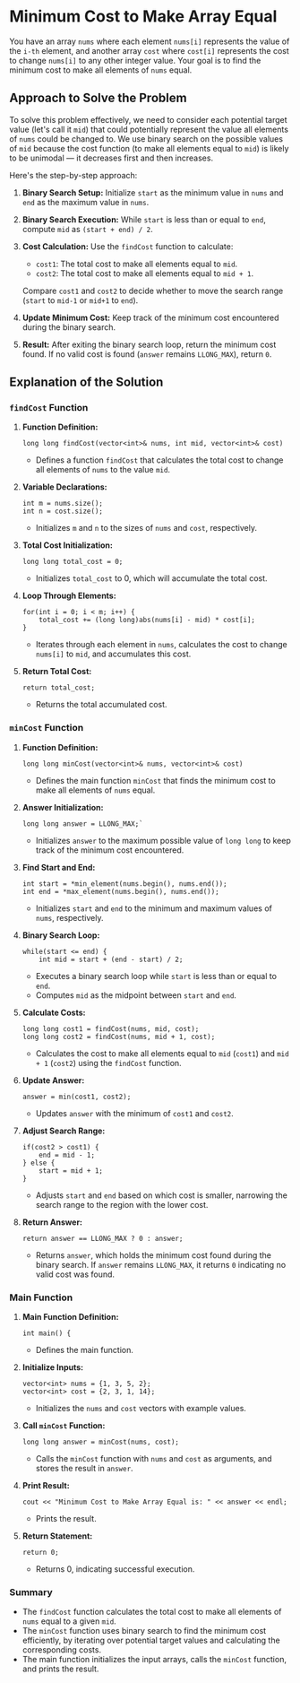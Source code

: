 # Minimum Cost to Make Array Equal

You have an array `nums` where each element `nums[i]` represents the value of the `i-th` element, and another array `cost` where `cost[i]` represents the cost to change `nums[i]` to any other integer value. Your goal is to find the minimum cost to make all elements of `nums` equal.

## Approach to Solve the Problem

To solve this problem effectively, we need to consider each potential target value (let's call it `mid`) that could potentially represent the value all elements of `nums` could be changed to. We use binary search on the possible values of `mid` because the cost function (to make all elements equal to `mid`) is likely to be unimodal — it decreases first and then increases.

Here's the step-by-step approach:

1.  **Binary Search Setup:** Initialize `start` as the minimum value in `nums` and `end` as the maximum value in `nums`.
    
2.  **Binary Search Execution:** While `start` is less than or equal to `end`, compute `mid` as `(start + end) / 2`.
    
3.  **Cost Calculation:** Use the `findCost` function to calculate:
    
    -   `cost1`: The total cost to make all elements equal to `mid`.
    -   `cost2`: The total cost to make all elements equal to `mid + 1`.
    
    Compare `cost1` and `cost2` to decide whether to move the search range (`start` to `mid-1` or `mid+1` to `end`).
    
4.  **Update Minimum Cost:** Keep track of the minimum cost encountered during the binary search.
    
5.  **Result:** After exiting the binary search loop, return the minimum cost found. If no valid cost is found (`answer` remains `LLONG_MAX`), return `0`.

## Explanation of the Solution

### `findCost` Function

1.  **Function Definition:**
    
    
    ```
    long long findCost(vector<int>& nums, int mid, vector<int>& cost)
    ``` 
    
    -   Defines a function `findCost` that calculates the total cost to change all elements of `nums` to the value `mid`.
2.  **Variable Declarations:**

    
    ```
    int m = nums.size();
    int n = cost.size();
    ``` 
    
    -   Initializes `m` and `n` to the sizes of `nums` and `cost`, respectively.
3.  **Total Cost Initialization:**
    

    
    ```
    long long total_cost = 0;
    ``` 
    
    -   Initializes `total_cost` to 0, which will accumulate the total cost.
4.  **Loop Through Elements:**
    

    
    ```
    for(int i = 0; i < m; i++) {
        total_cost += (long long)abs(nums[i] - mid) * cost[i];
    }
    ``` 
    
    -   Iterates through each element in `nums`, calculates the cost to change `nums[i]` to `mid`, and accumulates this cost.
5.  **Return Total Cost:**
    

    
    ```
    return total_cost;
    ``` 
    
    -   Returns the total accumulated cost.

### `minCost` Function

1.  **Function Definition:**
    
   
    
    ```
    long long minCost(vector<int>& nums, vector<int>& cost)
    ``` 
    
    -   Defines the main function `minCost` that finds the minimum cost to make all elements of `nums` equal.
2.  **Answer Initialization:**
    

    
    ```
    long long answer = LLONG_MAX;`
    ``` 
    
    -   Initializes `answer` to the maximum possible value of `long long` to keep track of the minimum cost encountered.
3.  **Find Start and End:**
    

    
    ```
    int start = *min_element(nums.begin(), nums.end());
    int end = *max_element(nums.begin(), nums.end());
    ``` 
    
    -   Initializes `start` and `end` to the minimum and maximum values of `nums`, respectively.
4.  **Binary Search Loop:**

    
    ```
    while(start <= end) {
        int mid = start + (end - start) / 2;
       ``` 
    
    -   Executes a binary search loop while `start` is less than or equal to `end`.
    -   Computes `mid` as the midpoint between `start` and `end`.
5.  **Calculate Costs:**
    

    
    ```
    long long cost1 = findCost(nums, mid, cost);
    long long cost2 = findCost(nums, mid + 1, cost);
    ``` 
    
    -   Calculates the cost to make all elements equal to `mid` (`cost1`) and `mid + 1` (`cost2`) using the `findCost` function.
6.  **Update Answer:**
    

    
    ```
    answer = min(cost1, cost2);
    ``` 
    
    -   Updates `answer` with the minimum of `cost1` and `cost2`.
7.  **Adjust Search Range:**

    
    ```
    if(cost2 > cost1) {
        end = mid - 1;
    } else {
        start = mid + 1;
    }
    ``` 
    
    -   Adjusts `start` and `end` based on which cost is smaller, narrowing the search range to the region with the lower cost.
8.  **Return Answer:**
    

    
    ```
    return answer == LLONG_MAX ? 0 : answer;
    ``` 
    
    -   Returns `answer`, which holds the minimum cost found during the binary search. If `answer` remains `LLONG_MAX`, it returns `0` indicating no valid cost was found.

### Main Function

1.  **Main Function Definition:**
    

    
    `int main() {` 
    
    -   Defines the main function.
2.  **Initialize Inputs:**
    

    
    ```
    vector<int> nums = {1, 3, 5, 2};
    vector<int> cost = {2, 3, 1, 14};
    ``` 
    
    -   Initializes the `nums` and `cost` vectors with example values.
3.  **Call `minCost` Function:**
    

    
    ```
    long long answer = minCost(nums, cost);
    ``` 
    
    -   Calls the `minCost` function with `nums` and `cost` as arguments, and stores the result in `answer`.
4.  **Print Result:**
    

    
    ```
    cout << "Minimum Cost to Make Array Equal is: " << answer << endl;
    ``` 
    
    -   Prints the result.
5.  **Return Statement:**
    

    
    `return 0;` 
    
    -   Returns 0, indicating successful execution.

### Summary

-   The `findCost` function calculates the total cost to make all elements of `nums` equal to a given `mid`.
-   The `minCost` function uses binary search to find the minimum cost efficiently, by iterating over potential target values and calculating the corresponding costs.
-   The main function initializes the input arrays, calls the `minCost` function, and prints the result.
